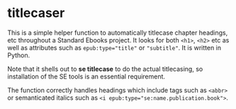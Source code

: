 # titlecaser

This is a simple helper function to automatically titlecase chapter headings, etc throughout a Standard Ebooks project. It looks for both `<h1>`, `<h2>` etc as well as attributes such as `epub:type="title"` or `"subtitle"`. It is written in Python.

Note that it shells out to **se titlecase** to do the actual titlecasing, so installation of the SE tools is an essential requirement.

The function correctly handles headings which include tags such as `<abbr>` or semanticated italics such as `<i epub:type="se:name.publication.book">`.
